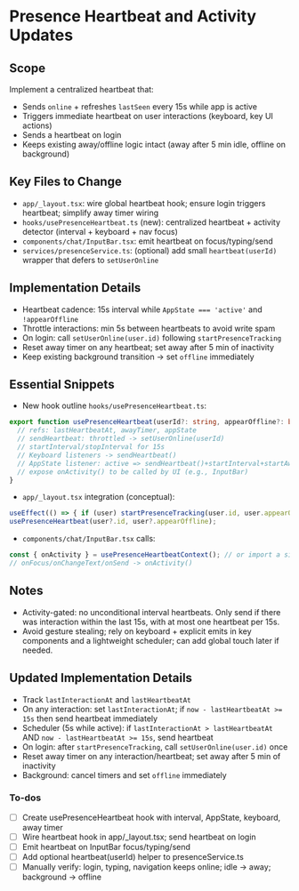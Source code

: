 <!-- e918db2d-9698-4be6-820f-69506b7d2868 a427ead6-ac21-4f96-89a1-8a08651203f4 -->
# Presence Heartbeat and Activity Updates

## Scope

Implement a centralized heartbeat that:

- Sends `online` + refreshes `lastSeen` every 15s while app is active
- Triggers immediate heartbeat on user interactions (keyboard, key UI actions)
- Sends a heartbeat on login
- Keeps existing away/offline logic intact (away after 5 min idle, offline on background)

## Key Files to Change

- `app/_layout.tsx`: wire global heartbeat hook; ensure login triggers heartbeat; simplify away timer wiring
- `hooks/usePresenceHeartbeat.ts` (new): centralized heartbeat + activity detector (interval + keyboard + nav focus)
- `components/chat/InputBar.tsx`: emit heartbeat on focus/typing/send
- `services/presenceService.ts`: (optional) add small `heartbeat(userId)` wrapper that defers to `setUserOnline`

## Implementation Details

- Heartbeat cadence: 15s interval while `AppState === 'active'` and `!appearOffline`
- Throttle interactions: min 5s between heartbeats to avoid write spam
- On login: call `setUserOnline(user.id)` following `startPresenceTracking`
- Reset away timer on any heartbeat; set away after 5 min of inactivity
- Keep existing background transition -> set `offline` immediately

## Essential Snippets

- New hook outline `hooks/usePresenceHeartbeat.ts`:
```ts
export function usePresenceHeartbeat(userId?: string, appearOffline?: boolean) {
  // refs: lastHeartbeatAt, awayTimer, appState
  // sendHeartbeat: throttled -> setUserOnline(userId)
  // startInterval/stopInterval for 15s
  // Keyboard listeners -> sendHeartbeat()
  // AppState listener: active => sendHeartbeat()+startInterval+startAwayTimer; background => clear timers + updatePresence(userId, 'offline')
  // expose onActivity() to be called by UI (e.g., InputBar)
}
```

- `app/_layout.tsx` integration (conceptual):
```ts
useEffect(() => { if (user) startPresenceTracking(user.id, user.appearOffline ?? false); }, [user?.id]);
usePresenceHeartbeat(user?.id, user?.appearOffline);
```

- `components/chat/InputBar.tsx` calls:
```ts
const { onActivity } = usePresenceHeartbeatContext(); // or import a simple emitActivity()
// onFocus/onChangeText/onSend -> onActivity()
```


## Notes

- Activity-gated: no unconditional interval heartbeats. Only send if there was interaction within the last 15s, with at most one heartbeat per 15s.
- Avoid gesture stealing; rely on keyboard + explicit emits in key components and a lightweight scheduler; can add global touch later if needed.

## Updated Implementation Details

- Track `lastInteractionAt` and `lastHeartbeatAt`
- On any interaction: set `lastInteractionAt`; if `now - lastHeartbeatAt >= 15s` then send heartbeat immediately
- Scheduler (5s while active): if `lastInteractionAt > lastHeartbeatAt` AND `now - lastHeartbeatAt >= 15s`, send heartbeat
- On login: after `startPresenceTracking`, call `setUserOnline(user.id)` once
- Reset away timer on any interaction/heartbeat; set away after 5 min of inactivity
- Background: cancel timers and set `offline` immediately

### To-dos

- [ ] Create usePresenceHeartbeat hook with interval, AppState, keyboard, away timer
- [ ] Wire heartbeat hook in app/_layout.tsx; send heartbeat on login
- [ ] Emit heartbeat on InputBar focus/typing/send
- [ ] Add optional heartbeat(userId) helper to presenceService.ts
- [ ] Manually verify: login, typing, navigation keeps online; idle -> away; background -> offline